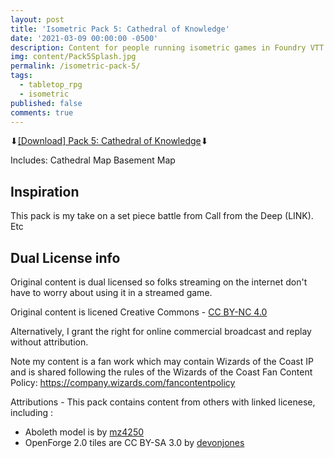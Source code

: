 ```yaml
---
layout: post
title: 'Isometric Pack 5: Cathedral of Knowledge'
date: '2021-03-09 00:00:00 -0500'
description: Content for people running isometric games in Foundry VTT or Roll20
img: content/Pack5Splash.jpg
permalink: /isometric-pack-5/
tags:
  - tabletop_rpg
  - isometric
published: false
comments: true
---
```

⬇[\[Download\] Pack 5: Cathedral of Knowledge](http://bit.ly/azathought_iso_cathedral)⬇

Includes:
Cathedral Map
Basement Map

## Inspiration
This pack is my take on a set piece battle from Call from the Deep (LINK).  Etc

## Dual License info
Original content is dual licensed so folks streaming on the internet don't have to worry about using it in a streamed game.

Original content is licened Creative Commons - [CC BY-NC 4.0](https://creativecommons.org/licenses/by-nc/4.0/)

Alternatively, I grant the right for online commercial broadcast and replay without attribution.

Note my content is a fan work which may contain Wizards of the Coast IP and is shared following the rules of the Wizards of the Coast Fan Content Policy: https://company.wizards.com/fancontentpolicy

Attributions - This pack contains content from others with linked licenese, including :
* Aboleth model is by [mz4250](https://www.shapeways.com/product/TPHKAP4XJ/aboleth)
* OpenForge 2.0 tiles are CC BY-SA 3.0 by [devonjones](https://www.thingiverse.com/devonjones/collections/openforge-2-dungeon-stone-series)
